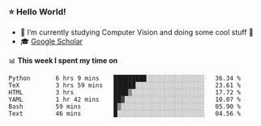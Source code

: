 ### ⭐️ Hello World!

<!--
**hologerry/hologerry** is a ✨ _special_ ✨ repository because its `README.md` (this file) appears on your GitHub profile.

Here are some ideas to get you started:

- 🔭 I’m currently working and studying on Computer Vision
- 🌱 I’m currently learning at Peking University
- 💬 Ask me about 
- 📫 How to reach me: E-mail
- 😄 Pronouns: he/his
- ⚡ Fun fact: Music is the Power
-->


- 🔭 I’m currently studying Computer Vision and doing some cool stuff 🤖
- 🎓 [Google Scholar](https://scholar.google.com/citations?user=3ykqW9wAAAAJ&hl=en)


📊 **This week I spent my time on**

<!--START_SECTION:waka-->

```text
Python       6 hrs 9 mins    █████████░░░░░░░░░░░░░░░░   36.34 %
TeX          3 hrs 59 mins   ██████░░░░░░░░░░░░░░░░░░░   23.61 %
HTML         3 hrs           ████▒░░░░░░░░░░░░░░░░░░░░   17.72 %
YAML         1 hr 42 mins    ██▓░░░░░░░░░░░░░░░░░░░░░░   10.07 %
Bash         59 mins         █▒░░░░░░░░░░░░░░░░░░░░░░░   05.90 %
Text         46 mins         █░░░░░░░░░░░░░░░░░░░░░░░░   04.56 %
```

<!--END_SECTION:waka-->
